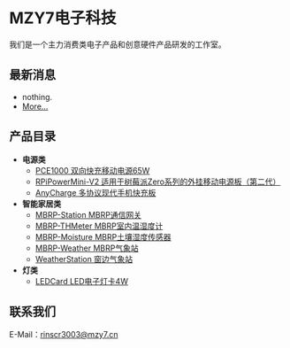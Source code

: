 # MZY7电子科技
我们是一个主力消费类电子产品和创意硬件产品研发的工作室。

## 最新消息
- nothing.
- [More…](news/)

## 产品目录
- **电源类**
  - [PCE1000 双向快充移动电源65W](products/pce1000)
  - [RPiPowerMini-V2 适用于树莓派Zero系列的外挂移动电源板（第二代）](products/rpipowermini-v2)
  - [AnyCharge 多协议现代手机快充板](products/anycharge)
- **智能家居类**
  - [MBRP-Station  MBRP通信网关](products/mbrp-station)
  - [MBRP-THMeter MBRP室内温湿度计](products/mbrp-thmeter)
  - [MBRP-Moisture MBRP土壤湿度传感器](products/mbrp-moisture)
  - [MBRP-Weather MBRP气象站](products/mbrp-weather)
  - [WeatherStation 窗边气象站](products/weatherstation)
- **灯类**
  - [LEDCard LED电子灯卡4W](products/ledcard)
  
## 联系我们
E-Mail：rinscr3003@mzy7.cn
